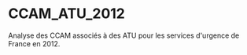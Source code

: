 CCAM_ATU_2012
=============

Analyse des CCAM associés à des ATU pour les services d'urgence de France en 2012.
